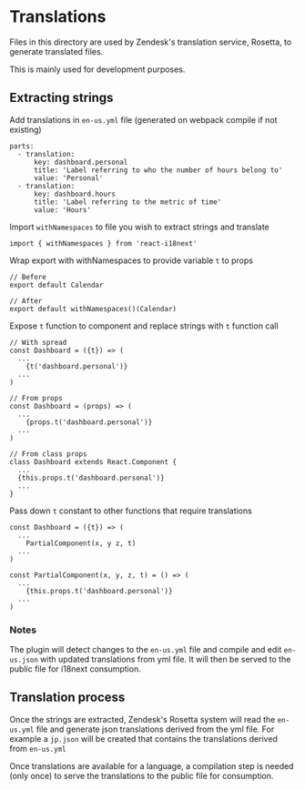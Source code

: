 # Translations
Files in this directory are used by Zendesk's translation service, Rosetta, to generate translated files.

This is mainly used for development purposes.

## Extracting strings
Add translations in `en-us.yml` file (generated on webpack compile if not existing)
```
parts:
  - translation:
      key: dashboard.personal
      title: 'Label referring to who the number of hours belong to'
      value: 'Personal'
  - translation:
      key: dashboard.hours
      title: 'Label referring to the metric of time'
      value: 'Hours'
```

Import `withNamespaces` to file you wish to extract strings and translate
```
import { withNamespaces } from 'react-i18next'
```
Wrap export with withNamespaces to provide variable `t` to props
```
// Before
export default Calendar

// After
export default withNamespaces()(Calendar)
```
Expose `t` function to component and replace strings with `t` function call
```
// With spread
const Dashboard = ({t}) => (
  ...
    {t('dashboard.personal')}
  ...
)

// From props
const Dashboard = (props) => (
  ...
    {props.t('dashboard.personal')}
  ...
)

// From class props
class Dashboard extends React.Component {
  ...
  {this.props.t('dashboard.personal')}
  ...
}

```
Pass down `t` constant to other functions that require translations
```
const Dashboard = ({t}) => (
  ...
    PartialComponent(x, y z, t)
  ...
)

const PartialComponent(x, y, z, t) = () => (
  ...
    {this.props.t('dashboard.personal')}
  ...
)
```
### Notes
The plugin will detect changes to the `en-us.yml` file and compile and edit `en-us.json` with updated translations from yml file. It will then be served to the public file for i18next consumption.

## Translation process
Once the strings are extracted, Zendesk's Rosetta system will read the `en-us.yml` file and generate json translations derived from the yml file. For example a `jp.json` will be created that contains the translations derived from `en-us.yml`

Once translations are available for a language, a compilation step is needed (only once) to serve the translations to the public file for consumption.